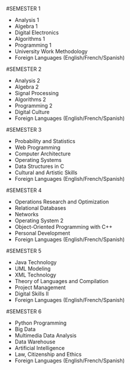 
#SEMESTER 1
- Analysis 1
- Algebra 1
- Digital Electronics
- Algorithms 1
- Programming 1 
- University Work Methodology
- Foreign Languages (English/French/Spanish)

#SEMESTER 2
- Analysis 2
- Algebra 2
- Signal Processing
- Algorithms 2
- Programming 2
- Digital Culture
- Foreign Languages (English/French/Spanish)

#SEMESTER 3
- Probability and Statistics
- Web Programming
- Computer Architecture
- Operating Systems
- Data Structures in C
- Cultural and Artistic Skills
- Foreign Languages (English/French/Spanish)

#SEMESTER 4
- Operations Research and Optimization
- Relational Databases
- Networks
- Operating System 2
- Object-Oriented Programming with C++
- Personal Development
- Foreign Languages (English/French/Spanish)

#SEMESTER 5
- Java Technology
- UML Modeling
- XML Technology
- Theory of Languages and Compilation
- Project Management
- Digital Skills II
- Foreign Languages (English/French/Spanish)

#SEMESTER 6
- Python Programming
- Big Data
- Multimedia Data Analysis
- Data Warehouse
- Artificial Intelligence
- Law, Citizenship and Ethics
- Foreign Languages (English/French/Spanish)

